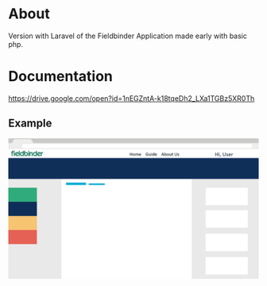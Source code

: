 # About #
Version with Laravel of the Fieldbinder Application made early with basic php.

# Documentation #
https://drive.google.com/open?id=1nEGZntA-k18tqeDh2_LXa1TGBz5XR0Th

## Example
![alt text](https://github.com/bibliotecaosmar/fieldbinder_with_laravel/blob/maste/imgs/tela-animal.png?raw=true)

